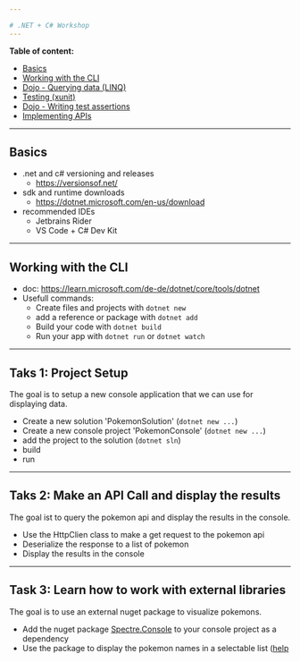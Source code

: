 ```yaml
---

# .NET + C# Workshop
---
```

**Table of content:**

- [Basics](#item-1)
- [Working with the CLI](#item-2)
- [Dojo - Querying data (LINQ)](#item-3)
- [Testing (xunit)](#item-4)
- [Dojo - Writing test assertions](#item-5)
- [Implementing APIs](#item-6)

---
## Basics

- .net and c# versioning and releases
    - https://versionsof.net/
- sdk and runtime downloads
    - https://dotnet.microsoft.com/en-us/download
- recommended IDEs
    - Jetbrains Rider
    - VS Code + C# Dev Kit

--- 

## Working with the CLI

- doc: https://learn.microsoft.com/de-de/dotnet/core/tools/dotnet
- Usefull commands:
    - Create files and projects with ``dotnet new``
    - add a reference or package with ``dotnet add``
    - Build your code with ``dotnet build``
    - Run your app with ``dotnet run`` or ``dotnet watch``

--- 

## Taks 1: Project Setup

The goal is to setup a new console application that we can use for displaying data.

- Create a new solution 'PokemonSolution' (``dotnet new ...``)
- Create a new console project 'PokemonConsole' (``dotnet new ...``)
- add the project to the solution (``dotnet sln``)
- build
- run

--- 

## Taks 2:  Make an API Call and display the results

The goal ist to query the pokemon api and display the results in the console.

- Use the HttpClien class to make a get request to the pokemon api
- Deserialize the response to a list of pokemon
- Display the results in the console

---

## Task 3: Learn how to work with external libraries
The goal is to use an external nuget package to visualize pokemons.

- Add the nuget package [Spectre.Console](https://www.nuget.org/packages/Spectre.Console) to your console project as a dependency
- Use the package to display the pokemon names in a selectable list ([help](https://spectreconsole.net/)
